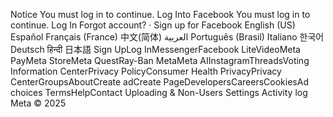 Notice
You must log in to continue.
Log Into Facebook
You must log in to continue.
Log In
Forgot account? · Sign up for Facebook
English (US)
Español
Français (France)
中文(简体)
العربية
Português (Brasil)
Italiano
한국어
Deutsch
हिन्दी
日本語
Sign UpLog InMessengerFacebook LiteVideoMeta PayMeta StoreMeta QuestRay-Ban MetaMeta AIInstagramThreadsVoting Information CenterPrivacy PolicyConsumer Health PrivacyPrivacy CenterGroupsAboutCreate adCreate PageDevelopersCareersCookiesAd choices
TermsHelpContact Uploading & Non-Users
Settings
Activity log
Meta © 2025